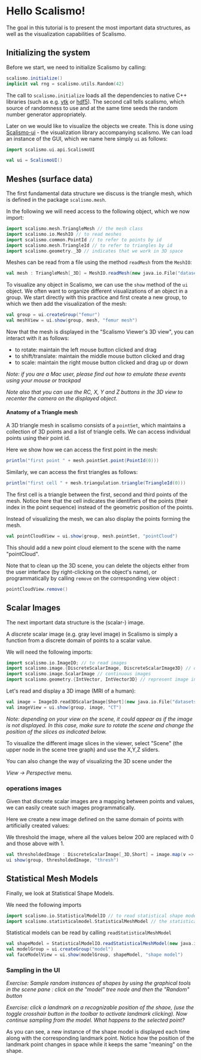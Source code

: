 
# Hello Scalismo!

The goal in this tutorial is to present the most important data structures, as well as the visualization capabilities of Scalismo.

## Initializing the system

Before we start, we need to initialize Scalismo by calling:

```scala mdoc:silent
scalismo.initialize()
implicit val rng = scalismo.utils.Random(42)
```

The call to ```scalismo.initialize``` loads all the dependencies to native C++ libraries (such as e.g. [vtk](https://www.vtk.org) or [hdf5](https://www.hdf-group.org)). 
The second call tells scalismo, which source
of randomness to use and at the same time seeds the random number generator appropriately.

Later on we would like to visualize the objects we create. This is done using [Scalismo-ui](https://github.com/unibas-gravis/scalismo-ui) - the visualization library accompanying scalismo. 
We can load an instance of the GUI, which we name here simply ```ui``` as follows:

```scala mdoc:silent
import scalismo.ui.api.ScalismoUI

val ui = ScalismoUI()
```


## Meshes (surface data)

The first fundamental data structure we discuss is the triangle mesh, which is defined in the package ```scalismo.mesh```.

In the following we will need access to the following object, which we now import:

```scala mdoc:silent
import scalismo.mesh.TriangleMesh // the mesh class
import scalismo.io.MeshIO // to read meshes
import scalismo.common.PointId // to refer to points by id
import scalismo.mesh.TriangleId // to refer to triangles by id
import scalismo.geometry._3D // indicates that we work in 3D space
```

Meshes can be read from a file using the method ```readMesh``` from the ```MeshIO```:
```scala mdoc:silent
val mesh : TriangleMesh[_3D] = MeshIO.readMesh(new java.io.File("datasets/1.stl")).get
```
To visualize any object in Scalismo, we can use the ```show``` method of the ```ui``` object. 
We often want to organize different visualizations of an object in a group. 
We start directly with this practice and  first create a new group, to which we then add the visualization of the mesh:

```scala mdoc:silent
val group = ui.createGroup("femur")
val meshView = ui.show(group, mesh, "femur mesh")
```

Now that the mesh is displayed in the "Scalismo Viewer's 3D view", you can interact with it as follows: 

* to rotate: maintain the left mouse button clicked and drag  
* to shift/translate: maintain the middle mouse button clicked and drag
* to scale: maintain the right mouse button clicked and drag up or down

*Note: if you are a Mac user, please find out how to emulate these events using your mouse or trackpad*

*Note also that you can use the *RC*, *X*, *Y* and *Z* buttons in the 3D view to recenter the camera on the displayed object.*

#### Anatomy of a Triangle mesh
A 3D triangle mesh in scalismo consists of a ```pointSet```, which maintains a collection of 3D points and a 
list of triangle cells. We can access individual points using their point id. 

Here we show how we can access the first point in the mesh:

```scala mdoc
println("first point " + mesh.pointSet.point(PointId(0)))
```

Similarly, we can access the first triangles as follows:

```scala mdoc
println("first cell " + mesh.triangulation.triangle(TriangleId(0)))
```

The first cell is a triangle between the first, second and third points of the mesh.
Notice here that the cell indicates the identifiers of the points (their index in the point sequence)
instead of the geometric position of the points.

Instead of visualizing the mesh, we can also display the points forming the mesh. 

```scala mdoc:silent
val pointCloudView = ui.show(group, mesh.pointSet, "pointCloud")
```

This should add a new point cloud element to the scene with the name "pointCloud".

Note that to clean up the 3D scene, you can delete the objects either from the user interface (by right-clicking on the object's name), or programmatically by calling ```remove``` on the corresponding view object :

```scala mdoc:silent
pointCloudView.remove()
```

## Scalar Images

The next important data structure is the (scalar-) image.

A *discrete* scalar image (e.g. gray level image) in Scalismo is simply a function from a discrete domain of points to a scalar value. 

We will need the following imports:
```scala mdoc:silent
import scalismo.io.ImageIO; // to read images
import scalismo.image.{DiscreteScalarImage, DiscreteScalarImage3D} // discrete images
import scalismo.image.ScalarImage // continuous images
import scalismo.geometry.{IntVector, IntVector3D} // represent image indices
```

Let's read and display a 3D image (MRI of a human):

```scala mdoc:silent
val image = ImageIO.read3DScalarImage[Short](new java.io.File("datasets/1.nii")).get
val imageView = ui.show(group, image, "CT")
```

*Note: depending on your view on the scene, it could appear as if the image is not displayed. In this case, make sure to rotate the scene and change the position of the slices as indicated below.*

To visualize the different image slices in the viewer, select "Scene" (the upper node in the scene tree graph) and use the X,Y,Z sliders.

You can also change the way of visualizing the 3D scene under the

*View -> Perspective* menu.


### operations images

Given that discrete scalar images are a mapping between points and values, we can easily create such images programmatically.

Here we create a new image defined on the same domain of points with artificially created values:

 We threshold the image, where all the values below 200 are replaced with 0 and those above with 1.

```scala mdoc:silent
val thresholdedImage : DiscreteScalarImage[_3D,Short] = image.map(v => if (v <= 200) 0 else 1)
ui show(group, thresholdedImage, "thresh")
```


## Statistical Mesh Models

Finally, we look at Statistical Shape Models. 

We need the following imports

```scala mdoc:silent
import scalismo.io.StatisticalModelIO // to read statistical shape models
import scalismo.statisticalmodel.StatisticalMeshModel // the statistical shape models
```

Statistical models can be read by calling ```readStatisticalMeshModel``` 
```scala mdoc:silent
val shapeModel = StatisticalModelIO.readStatisticalMeshModel(new java.io.File("datasets/pcamodel.h5")).get
val modelGroup = ui.createGroup("model")
val faceModelView = ui.show(modelGroup, shapeModel, "shape model")
```

### Sampling in the UI

*Exercise: Sample random instances of shapes by using the graphical tools in the scene pane : click on the "model" tree node and then the "Random" button*

*Exercise: click a landmark on a recognizable position of the shaoe, (use the toggle crosshair button in the toolbar to activate landmark clicking). Now continue sampling from the model. What happens to the selected point?*

As you can see, a new instance of the shape model is displayed each time along with the corresponding landmark point. Notice how the position of the landmark point changes in space while it keeps the same "meaning" on the shape.


